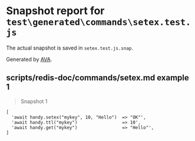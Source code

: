 # Snapshot report for `test\generated\commands\setex.test.js`

The actual snapshot is saved in `setex.test.js.snap`.

Generated by [AVA](https://ava.li).

## scripts/redis-doc/commands/setex.md example 1

> Snapshot 1

    [
      'await handy.setex("mykey", 10, "Hello")  => "OK"',
      'await handy.ttl("mykey")                 => 10',
      'await handy.get("mykey")                 => "Hello"',
    ]
